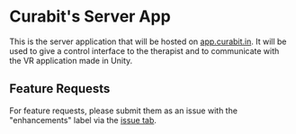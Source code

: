 # Curabit's Server App

This is the server application that will be hosted on [app.curabit.in](https://app.curabit.in). It will be used to give a control interface to the therapist and to communicate with the VR application made in Unity.

## Feature Requests
For feature requests, please submit them as an issue with the "enhancements" label via the [issue tab](https://github.com/Curabit/flask-app/issues).
